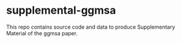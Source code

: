 # supplemental-ggmsa

This repo contains source code and data to produce Supplementary Material of the ggmsa paper.

